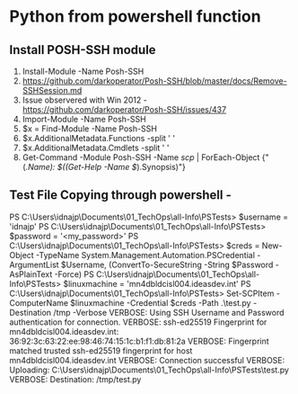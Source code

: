 # Python from powershell function 

## Install POSH-SSH module
1. Install-Module -Name Posh-SSH
2. https://github.com/darkoperator/Posh-SSH/blob/master/docs/Remove-SSHSession.md
3. Issue observered with Win 2012 - https://github.com/darkoperator/Posh-SSH/issues/437
4. Import-Module -Name Posh-SSH
5. $x = Find-Module -Name Posh-SSH
6. $x.AdditionalMetadata.Functions -split ' '
7. $x.AdditionalMetadata.Cmdlets -split ' '
8. Get-Command -Module Posh-SSH -Name *scp* | ForEach-Object {"$($_.Name): $((Get-Help -Name $_).Synopsis)"}

## Test File Copying through powershell - 
PS C:\Users\idnajp\Documents\01_TechOps\all-Info\PSTests> $username = 'idnajp'
PS C:\Users\idnajp\Documents\01_TechOps\all-Info\PSTests> $password = '<my_password>'
PS C:\Users\idnajp\Documents\01_TechOps\all-Info\PSTests> $creds = New-Object -TypeName System.Management.Automation.PSCredential -ArgumentList $Username, (ConvertTo-SecureString -String $Password -AsPlainText -Force)
PS C:\Users\idnajp\Documents\01_TechOps\all-Info\PSTests> $linuxmachine = 'mn4dbldcisl004.ideasdev.int'
PS C:\Users\idnajp\Documents\01_TechOps\all-Info\PSTests> Set-SCPItem -ComputerName $linuxmachine -Credential $creds -Path .\test.py -Destination /tmp -Verbose
VERBOSE: Using SSH Username and Password authentication for connection.
VERBOSE: ssh-ed25519 Fingerprint for mn4dbldcisl004.ideasdev.int: 36:92:3c:63:22:ee:98:46:74:15:1c:b1:f1:db:81:2a
VERBOSE: Fingerprint matched trusted ssh-ed25519 fingerprint for host mn4dbldcisl004.ideasdev.int
VERBOSE: Connection successful
VERBOSE: Uploading: C:\Users\idnajp\Documents\01_TechOps\all-Info\PSTests\test.py
VERBOSE: Destination: /tmp/test.py